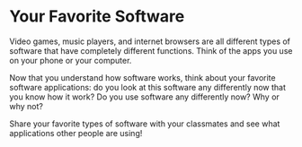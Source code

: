 # Your Favorite Software

Video games, music players, and internet browsers are all different types of software that have completely different functions. Think of the apps you use on your phone or your computer.

Now that you understand how software works, think about your favorite software applications: do you look at this software any differently now that you know how it work? Do you use software any differently now? Why or why not?

Share your favorite types of software with your classmates and see what applications other people are using!